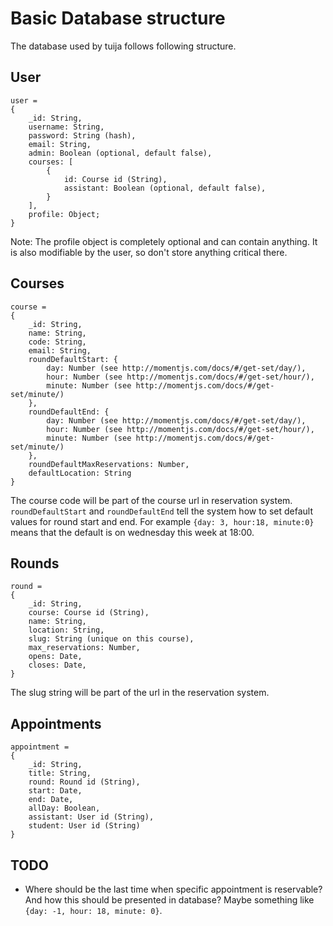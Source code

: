 # Basic Database structure #

The database used by tuija follows following structure.

## User ##

    user =
    {
        _id: String,
        username: String,
        password: String (hash),
        email: String,
        admin: Boolean (optional, default false),
        courses: [
            {
                id: Course id (String),
                assistant: Boolean (optional, default false),
            }
        ],
        profile: Object;
    }

Note: The profile object is completely optional and can contain anything. It is also modifiable by the user, so don't store anything critical there.

## Courses ##

    course =
    {
        _id: String,
        name: String,
        code: String,
        email: String,
        roundDefaultStart: {
            day: Number (see http://momentjs.com/docs/#/get-set/day/),
            hour: Number (see http://momentjs.com/docs/#/get-set/hour/),
            minute: Number (see http://momentjs.com/docs/#/get-set/minute/)
        },
        roundDefaultEnd: {
            day: Number (see http://momentjs.com/docs/#/get-set/day/),
            hour: Number (see http://momentjs.com/docs/#/get-set/hour/),
            minute: Number (see http://momentjs.com/docs/#/get-set/minute/)
        },
        roundDefaultMaxReservations: Number,
        defaultLocation: String
    }

The course code will be part of the course url in reservation system.
`roundDefaultStart` and `roundDefaultEnd` tell the system how to set default values for round start and end. For example `{day: 3, hour:18, minute:0}` means that the default is on wednesday this week at 18:00.

## Rounds ##

    round =
    {
        _id: String,
        course: Course id (String),
        name: String,
        location: String,
        slug: String (unique on this course),
        max_reservations: Number,
        opens: Date,
        closes: Date,
    }

The slug string will be part of the url in the reservation system.

## Appointments ##

    appointment =
    {
        _id: String,
        title: String,
        round: Round id (String),
        start: Date,
        end: Date,
        allDay: Boolean,
        assistant: User id (String),
        student: User id (String)
    }

## TODO ##

* Where should be the last time when specific appointment is reservable? And how this should be presented in database? Maybe something like `{day: -1, hour: 18, minute: 0}`.
